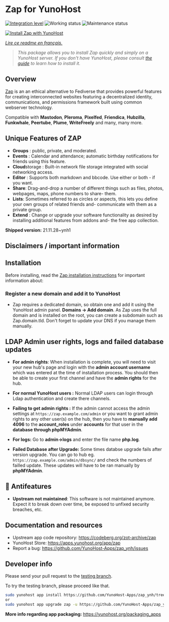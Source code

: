 <!--
N.B.: This README was automatically generated by https://github.com/YunoHost/apps/tree/master/tools/README-generator
It shall NOT be edited by hand.
-->

# Zap for YunoHost

[![Integration level](https://dash.yunohost.org/integration/zap.svg)](https://dash.yunohost.org/appci/app/zap) ![Working status](https://ci-apps.yunohost.org/ci/badges/zap.status.svg) ![Maintenance status](https://ci-apps.yunohost.org/ci/badges/zap.maintain.svg)

[![Install Zap with YunoHost](https://install-app.yunohost.org/install-with-yunohost.svg)](https://install-app.yunohost.org/?app=zap)

*[Lire ce readme en français.](./README_fr.md)*

> *This package allows you to install Zap quickly and simply on a YunoHost server.
If you don't have YunoHost, please consult [the guide](https://yunohost.org/#/install) to learn how to install it.*

## Overview

[Zap](https://zotlabs.com/zap/) is an an ethical alternative to Fediverse that provides powerful features for creating interconnected websites featuring a decentralized identity, communications, and permissions framework built using common webserver technology.

Compatible with **Mastodon**, **Pleroma**, **Pixelfed**, **Friendica**, **Hubzilla**, **Funkwhale**, **Peertube**, **Plume**, **WriteFreely** and many, many more.

## Unique Features of ZAP

- **Groups** : public, private, and moderated.
- **Events** : Calendar and attendance; automatic birthday notifications for friends using this feature.
- **Cloud**storage : Built-in network file storage integrated with social networking access.
- **Editor** : Supports both markdown and bbcode. Use either or both - if you want.
- **Share**: Drag-and-drop a number of different things such as files, photos, webpages, maps, phone numbers to share- them.
- **Lists**: Sometimes referred to as circles or aspects, this lets you define your own groups of related friends and- communicate with them as a private group.
- **Extend** : Change or upgrade your software functionality as desired by installing additional features from addons and- the free app collection.


**Shipped version:** 21.11.28~ynh1
## Disclaimers / important information

## Installation

Before installing, read the [Zap installation instructions](https://codeberg.org/zot/zap/src/branch/release/install/INSTALL.txt) for important information about:

### Register a new domain and add it to YunoHost

- Zap requires a dedicated domain, so obtain one and add it using the YunoHost admin panel. **Domains -> Add domain**. As Zap uses the full domain and is installed on the root, you can create a subdomain such as Zap.domain.tld. Don't forget to update your DNS if you manage them manually.

## LDAP Admin user rights, logs and failed database updates

- **For admin rights**: When installation is complete, you will need to visit your new hub's page and login with the **admin account username** which was entered at the time of installation process. You should then be able to create your first channel and have the **admin rights** for the hub.

- **For normal YunoHost users :** Normal LDAP users can login through Ldap authentication and create there channels.

- **Failing to get admin rights :** If the admin cannot access the admin settings at `https://zap.example.com/admin` or you want to grant admin rights to any other user(s) on the hub, then you have to **manually add 4096** to the **account_roles** under **accounts** for that user in the **database through phpMYAdmin**.

- **For logs:** Go to **admin->logs** and enter the file name **php.log**.

- **Failed Database after Upgrade:** Some times databse upgrade fails after version upgrade. You can go to hub eg. `https://zap.example.com/admin/dbsync/` and check the numbers of failled update. These updates will have to be ran manually by **phpMYAdmin**.

## :red_circle: Antifeatures

- **Upstream not maintained**: This software is not maintained anymore. Expect it to break down over time, be exposed to unfixed security breaches, etc.

## Documentation and resources

* Upstream app code repository: <https://codeberg.org/zot-archive/zap>
* YunoHost Store: <https://apps.yunohost.org/app/zap>
* Report a bug: <https://github.com/YunoHost-Apps/zap_ynh/issues>

## Developer info

Please send your pull request to the [testing branch](https://github.com/YunoHost-Apps/zap_ynh/tree/testing).

To try the testing branch, please proceed like that.

``` bash
sudo yunohost app install https://github.com/YunoHost-Apps/zap_ynh/tree/testing --debug
or
sudo yunohost app upgrade zap -u https://github.com/YunoHost-Apps/zap_ynh/tree/testing --debug
```

**More info regarding app packaging:** <https://yunohost.org/packaging_apps>
